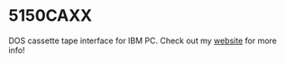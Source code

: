 # 5150CAXX
DOS cassette tape interface for IBM PC. Check out my [website](http://boginjr.com/it/sw/dev/5150caxx/) for more info!

